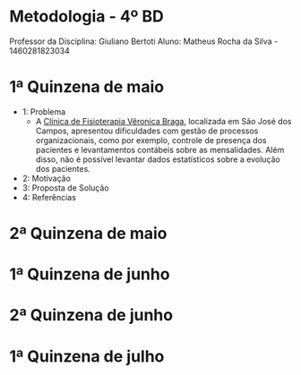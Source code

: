 # Metodologia - 4º BD

Professor da Disciplina: Giuliano Bertoti 
Aluno: Matheus Rocha da Silva - 1460281823034

# 1ª Quinzena de maio

- 1: Problema
  - A [Clínica de Fisioterapia Vêronica Braga](https://www.facebook.com/clinica.veronica.braga/), localizada em São José dos Campos, apresentou dificuldades com gestão de processos organizacionais, como por exemplo, controle de presença dos pacientes e levantamentos contábeis sobre as mensalidades. 
  Além disso, não é possível levantar dados estatísticos sobre a evolução dos pacientes. 
- 2: Motivação
- 3: Proposta de Solução
- 4: Referências

# 2ª Quinzena de maio

 
# 1ª Quinzena de junho
 

# 2ª Quinzena de junho

 
# 1ª Quinzena de julho
